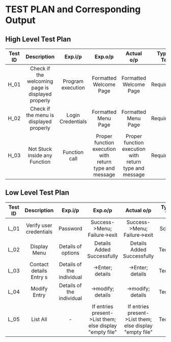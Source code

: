 # TEST PLAN and Corresponding Output

## High Level Test Plan

| Test ID | Description | Exp.i/p |	Exp.o/p | Actual o/p | Type of Test |
| :------:|:-----------:|:-------:|:-------:| :---------:| :-----------:|
| H_01 | Check if the welcoming page is displayed properly | Program execution | Formatted Welcome Page | Formatted Welcome Page | Requirement |
| H_02 | Check if the menu is displayed properly | Login Credentials| Formatted Menu Page | Formatted Menu Page | Requirement |
| H_03 | Not Stuck inside any Function | Function call | Proper function execution with return type and message | Proper function execution with return type and message | Requirement |

## Low Level Test Plan

| Test ID | Description | Exp.i/p |	Exp.o/p | Actual o/p | Type of Test |
| :------:|:-----------:|:-------:|:-------:| :---------:| :-----------:|
| L_01 | Verify user credentials | Password  | Success->Menu; Failure->exit  | Success->Menu; Failure->exit  | Scenario |
| L_02 | Display Menu  | Details of options   | Details Added Successfully  | Details Added Successfully   | Technical  |
| L_03 | Contact details Entry s | Details of the individual  | ->Enter; details  | ->Enter; details   | Technical  |
| L_04 | Modify Entry | Details of the individual   | ->modify; details | ->modify; details | Technical  |
| L_05 | List All  | - | If entries present->List them; else display "empty file"   | If entries present->List them; else display "empty file"   | Technical  |